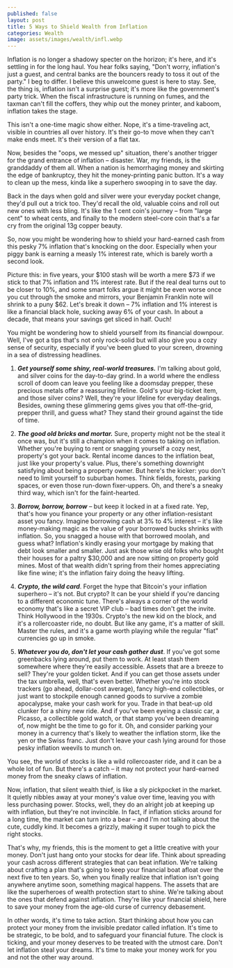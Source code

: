 ```yaml
---
published: false
layout: post
title: 5 Ways to Shield Wealth from Inflation
categories: Wealth
image: assets/images/wealth/infl.webp
---
```


Inflation is no longer a shadowy specter on the horizon; it's here, and it's settling in for the long haul. You hear folks saying, "Don't worry, inflation's just a guest, and central banks are the bouncers ready to toss it out of the party." I beg to differ. I believe this unwelcome guest is here to stay. See, the thing is, inflation isn't a surprise guest; it's more like the government's party trick. When the fiscal infrastructure is running on fumes, and the taxman can't fill the coffers, they whip out the money printer, and kaboom, inflation takes the stage.

This isn't a one-time magic show either. Nope, it's a time-traveling act, visible in countries all over history. It's their go-to move when they can't make ends meet. It's their version of a flat tax.

Now, besides the "oops, we messed up" situation, there's another trigger for the grand entrance of inflation – disaster. War, my friends, is the granddaddy of them all. When a nation is hemorrhaging money and skirting the edge of bankruptcy, they hit the money-printing panic button. It's a way to clean up the mess, kinda like a superhero swooping in to save the day.

Back in the days when gold and silver were your everyday pocket change, they'd pull out a trick too. They'd recall the old, valuable coins and roll out new ones with less bling. It's like the 1 cent coin's journey – from "large cent" to wheat cents, and finally to the modern steel-core coin that's a far cry from the original 13g copper beauty.

So, now you might be wondering how to shield your hard-earned cash from this pesky 7% inflation that's knocking on the door. Especially when your piggy bank is earning a measly 1% interest rate, which is barely worth a second look.

Picture this: in five years, your $100 stash will be worth a mere $73 if we stick to that 7% inflation and 1% interest rate. But if the real deal turns out to be closer to 10%, and some smart folks argue it might be even worse once you cut through the smoke and mirrors, your Benjamin Franklin note will shrink to a puny $62.
Let's break it down – 7% inflation and 1% interest is like a financial black hole, sucking away 6% of your cash. In about a decade, that means your savings get sliced in half. Ouch!

You might be wondering how to shield yourself from its financial downpour. Well, I've got a tips that's not only rock-solid but will also give you a cozy sense of security, especially if you've been glued to your screen, drowning in a sea of distressing headlines.

1.	_**Get yourself some shiny, real-world treasures.**_ I'm talking about gold, and silver coins for the day-to-day grind. In a world where the endless scroll of doom can leave you feeling like a doomsday prepper, these precious metals offer a reassuring lifeline. Gold's your big-ticket item, and those silver coins? Well, they're your lifeline for everyday dealings. Besides, owning these glimmering gems gives you that off-the-grid, prepper thrill, and guess what? They stand their ground against the tide of time.

2.	_**The good old bricks and mortar.**_ Sure, property might not be the steal it once was, but it's still a champion when it comes to taking on inflation. Whether you're buying to rent or snagging yourself a cozy nest, property's got your back. Rental income dances to the inflation beat, just like your property's value. Plus, there's something downright satisfying about being a property owner. But here's the kicker: you don't need to limit yourself to suburban homes. Think fields, forests, parking spaces, or even those run-down fixer-uppers. Oh, and there's a sneaky third way, which isn't for the faint-hearted.

3.	_**Borrow, borrow, borrow**_  – but keep it locked in at a fixed rate. Yep, that's how you finance your property or any other inflation-resistant asset you fancy. Imagine borrowing cash at 3% to 4% interest – it's like money-making magic as the value of your borrowed bucks shrinks with inflation. So, you snagged a house with that borrowed moolah, and guess what? Inflation's kindly erasing your mortgage by making that debt look smaller and smaller. Just ask those wise old folks who bought their houses for a paltry $30,000 and are now sitting on property gold mines. Most of that wealth didn't spring from their homes appreciating like fine wine; it's the inflation fairy doing the heavy lifting.

4.	_**Crypto, the wild card**_. Forget the hype that Bitcoin's your inflation superhero – it's not. But crypto? It can be your shield if you're dancing to a different economic tune. There's always a corner of the world economy that's like a secret VIP club – bad times don't get the invite. Think Hollywood in the 1930s. Crypto's the new kid on the block, and it's a rollercoaster ride, no doubt. But like any game, it's a matter of skill. Master the rules, and it's a game worth playing while the regular "fiat" currencies go up in smoke.

5.	_**Whatever you do, don't let your cash gather dust**_. If you've got some greenbacks lying around, put them to work. At least stash them somewhere where they're easily accessible. Assets that are a breeze to sell? They're your golden ticket. And if you can get those assets under the tax umbrella, well, that's even better. Whether you're into stock trackers (go ahead, dollar-cost average), fancy high-end collectibles, or just want to stockpile enough canned goods to survive a zombie apocalypse, make your cash work for you. Trade in that beat-up old clunker for a shiny new ride. And if you've been eyeing a classic car, a Picasso, a collectible gold watch, or that stamp you've been dreaming of, now might be the time to go for it. Oh, and consider parking your money in a currency that's likely to weather the inflation storm, like the yen or the Swiss franc. Just don't leave your cash lying around for those pesky inflation weevils to munch on.

You see, the world of stocks is like a wild rollercoaster ride, and it can be a whole lot of fun. But there's a catch – it may not protect your hard-earned money from the sneaky claws of inflation.

Now, inflation, that silent wealth thief, is like a sly pickpocket in the market. It quietly nibbles away at your money's value over time, leaving you with less purchasing power. Stocks, well, they do an alright job at keeping up with inflation, but they're not invincible. In fact, if inflation sticks around for a long time, the market can turn into a bear – and I'm not talking about the cute, cuddly kind. It becomes a grizzly, making it super tough to pick the right stocks.

That's why, my friends, this is the moment to get a little creative with your money. Don't just hang onto your stocks for dear life. Think about spreading your cash across different strategies that can beat inflation. We're talking about crafting a plan that's going to keep your financial boat afloat over the next five to ten years.
So, when you finally realize that inflation isn't going anywhere anytime soon, something magical happens. The assets that are like the superheroes of wealth protection start to shine. We're talking about the ones that defend against inflation. They're like your financial shield, here to save your money from the age-old curse of currency debasement.

In other words, it's time to take action. Start thinking about how you can protect your money from the invisible predator called inflation. It's time to be strategic, to be bold, and to safeguard your financial future. The clock is ticking, and your money deserves to be treated with the utmost care. Don't let inflation steal your dreams. It's time to make your money work for you and not the other way around.

